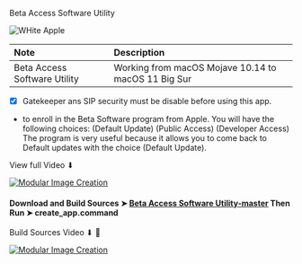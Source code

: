 Beta Access Software Utility

![WHite Apple](https://user-images.githubusercontent.com/6248794/91764317-130d6e80-eba5-11ea-9c7a-4382f1a200ac.png)


Note|Description
:----|:----
Beta Access Software Utility|Working from macOS Mojave 10.14 to macOS 11 Big Sur
 
- [x] Gatekeeper ans SIP security must be disable before using this app.
- to enroll in the Beta Software program from Apple. You will have the following choices:
(Default Update) (Public Access) (Developer Access)
The program is very useful because it allows you to come back
to Default updates with the choice (Default Update).

View full Video ⬇︎

[![Modular Image Creation](https://i.ibb.co/K5bFrB5/VIDEO.png)](https://youtu.be/LYc08Mn1xkM)



#### Download and Build Sources ➤ [Beta Access Software Utility-master](https://github.com/chris1111/Beta-Access-Software-Utility/archive/master.zip) Then Run ➤ create_app.command

Build Sources Video ⬇︎ 🤙

[![Modular Image Creation](https://i.ibb.co/K5bFrB5/VIDEO.png)](https://vimeo.com/490872550)


